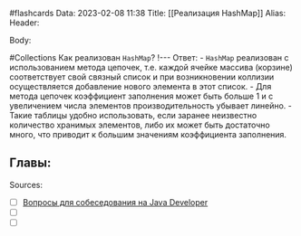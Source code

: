 #flashcards
Data: 2023-02-08 11:38
Title: [[Реализация HashMap]]
Alias:
Header:




Body:



#Collections 
Как реализован `HashMap`?
!---
Ответ:
	- `HashMap` реализован с использованием метода цепочек, т.е. каждой ячейке массива (корзине) соответствует свой связный список и при возникновении коллизии осуществляется добавление нового элемента в этот список.
	- Для метода цепочек коэффициент заполнения может быть больше 1 и с увеличением числа элементов производительность убывает линейно.
	- Такие таблицы удобно использовать, если заранее неизвестно количество хранимых элементов, либо их может быть достаточно много, что приводит к большим значениям коэффициента заполнения.
<!--SR:!2023-03-14,3,150-->




Главы:
- 


Sources:
- [ ] [Вопросы для собеседования на Java Developer](https://github.com/enhorse/java-interview/blob/master/README.md#%D0%9E%D0%9E%D0%9F)
- [ ] []()
- [ ] []()
